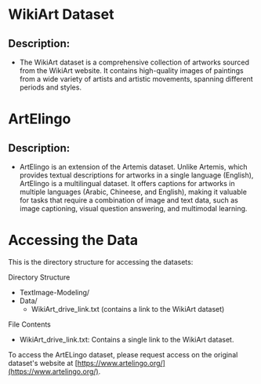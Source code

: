 # WikiArt Dataset

## Description:

- The WikiArt dataset is a comprehensive collection of artworks sourced from the WikiArt website. It contains high-quality images of paintings from a wide variety of artists and artistic movements, spanning different periods and styles.

# ArtElingo

## Description:

- ArtElingo is an extension of the Artemis dataset. Unlike Artemis, which provides textual descriptions for artworks in a single language (English), ArtElingo is a multilingual dataset. It offers captions for artworks in multiple languages (Arabic, Chineese, and English), making it valuable for tasks that require a combination of image and text data, such as image captioning, visual question answering, and multimodal learning.

# Accessing the Data

This is the directory structure for accessing the datasets:

Directory Structure
- TextImage-Modeling/
- Data/
  - WikiArt_drive_link.txt (contains a link to the WikiArt dataset)

File Contents
- WikiArt_drive_link.txt: Contains a single link to the WikiArt dataset.


To access the ArtELingo dataset, please request access on the original dataset's website at [https://www.artelingo.org/](https://www.artelingo.org/).
